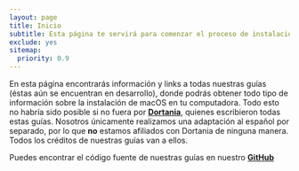 ```yaml
---
layout: page
title: Inicio
subtitle: Esta página te servirá para comenzar el proceso de instalación de macOS
exclude: yes
sitemap:
  priority: 0.9
---
```


<div id="describe-text">
<p>En esta página encontrarás información y links a todas nuestras guías (éstas aún se encuentran en desarrollo), donde podrás obtener todo tipo de información sobre la instalación de macOS en tu computadora. Todo esto no habría sido posible si no fuera por <strong> <a href="https://github.com/dortania"> Dortania</a></strong>, quienes escribieron todas estas guías. Nosotros únicamente realizamos una adaptación al español por separado, por lo que <strong>no</strong> estamos afiliados con Dortania de ninguna manera. Todos los créditos de nuestras guías van a ellos.</p>
<p>Puedes encontrar el código fuente de nuestras guías en nuestro <strong> <a href="https://github.com/InyextcionES">GitHub</a> </strong></p>
</div>
